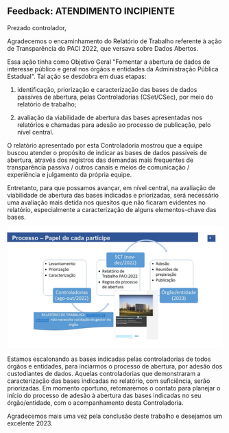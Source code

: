 ## Feedback: ATENDIMENTO INCIPIENTE

Prezado controlador,

Agradecemos o encaminhamento do Relatório de Trabalho referente à ação de Transparência do PACI 2022, que versava sobre Dados Abertos.  

Essa ação tinha como Objetivo Geral "Fomentar a abertura de dados de interesse público e geral nos órgãos e entidades da Administração Pública Estadual". Tal ação se desdobra em duas etapas:

1. identificação, priorização e caracterização das bases de dados passíves de abertura, pelas Controladorias (CSet/CSec), por meio do relatório de trabalho;

2. avaliação da viabilidade de abertura das bases apresentadas nos relatórios e chamadas para adesão ao processo de publicação, pelo nível central. 

O relatório apresentado por esta Controladoria mostrou que a equipe buscou atender o propósito de indicar as bases de dados passíveis de abertura, através dos registros das demandas mais frequentes de transparência passiva / outros canais e meios de comunicação / experiência e julgamento da própria equipe.

Entretanto, para que possamos avançar, em nível central, na avaliação de viabilidade de abertura das bases indicadas e priorizadas, será necessário uma avaliação mais detida nos quesitos que não ficaram evidentes no relatório, especialmente a caracterização de alguns elementos-chave das bases.


![](assets/images/etapas/Slide4.JPG)

Estamos escalonando as bases indicadas pelas controladorias de todos órgãos e entidades, para inciarmos o processo de abertura, por adesão dos custodiantes de dados. Aquelas controladorias que demonstraram a caracterização das bases indicadas no relatório, com suficiência, serão priorizadas. Em momento oportuno, retomaremos o contato para planejar o início do processo de adesão à abertura das bases indicadas no seu órgão/entidade, com o acompanhamento desta Controladoria. 

Agradecemos mais uma vez pela conclusão deste trabalho e desejamos um excelente 2023.
